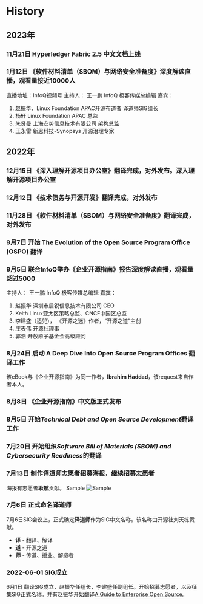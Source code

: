 # History

## 2023年
### 11月21日 Hyperledger Fabric 2.5 中文文档上线

### 1月12日 《软件材料清单（SBOM）与网络安全准备度》深度解读直播，观看量接近10000人

直播地址：InfoQ视频号
主持人：
王一鹏 InfoQ 极客传媒总编辑
嘉宾：

1. 赵振华，Linux Foundation APAC开源布道者 译道师SIG组长
2. 杨轩  Linux Foundation APAC 总监
3. 朱贤曼 上海安势信息技术有限公司 架构总监
4. 王永雷  新思科技-Synopsys 开源治理专家

## 2022年

### 12月15日 《深入理解开源项目办公室》翻译完成，对外发布。深入理解开源项目办公室

### 12月12日 《技术债务与开源开发》翻译完成，对外发布

### 11月28日 《软件材料清单（SBOM）与网络安全准备度》翻译完成，对外发布

### 9月7日 开始 **The Evolution of the Open Source Program Office (OSPO)** 翻译

### 9月5日 联合InfoQ举办《企业开源指南》报告深度解读直播，观看量超过5000

主持人：
王一鹏 InfoQ 极客传媒总编辑
嘉宾：

1. 赵振华 深圳市启锐信息技术有限公司 CEO
2. Keith Linux亚太区策略总监、CNCF中国区总监
3. 李建盛（适兕）， 《开源之迷》作者，“开源之道”主创
4. 庄表伟 开源社理事
5. 郭浩 开放原子基金会高级顾问

### 8月24日 启动 **A Deep Dive Into Open Source Program Offices** 翻译工作

该eBook与《企业开源指南》为同一作者，**Ibrahim Haddad**，该request来自作者本人。

### 8月8日 《企业开源指南》中文版正式发布

### 8月5日 开始***Technical Debt and Open Source Development***翻译工作

### 7月20日 开始组织***Software Bill of Materials (SBOM) and Cybersecurity Readiness***的翻译  

### 7月13日 制作译道师志愿者招募海报，继续招募志愿者

海报有志愿者**耿航**贡献。
Sample
![Sample](./images/poster.png)

### 7月6日 正式命名**译道师**

7月6日SIG会议上，正式确定**译道师**作为SIG中文名称。该名称由开源社刘天栋贡献。

- **译** - 翻译、解译
- **道** - 开源之道
- **师** - 传道、授业、解惑者

### 2022-06-01 SIG成立

6月1日 翻译SIG成立，赵振华任组长，李建盛任副组长。开始招募志愿者，以及征集SIG正式名称。并有赵振华开始翻译[A Guide to Enterprise Open Source](https://8112310.fs1.hubspotusercontent-na1.net/hubfs/8112310/LF%20Research/LF%20Research%20Guide%20to%20Enterprise%20Open%20Source.pdf)。
